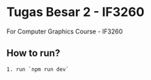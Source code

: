 # Tugas Besar 2 - IF3260

For Computer Graphics Course - IF3260

## How to run?

```
1. run `npm run dev`
```
